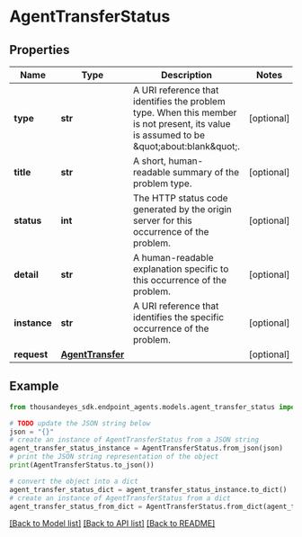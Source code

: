 # AgentTransferStatus


## Properties

Name | Type | Description | Notes
------------ | ------------- | ------------- | -------------
**type** | **str** | A URI reference that identifies the problem type. When this member is not present, its value is assumed to be \&quot;about:blank\&quot;. | [optional] 
**title** | **str** | A short, human-readable summary of the problem type. | [optional] 
**status** | **int** | The HTTP status code generated by the origin server for this occurrence of the problem. | [optional] 
**detail** | **str** | A human-readable explanation specific to this occurrence of the problem. | [optional] 
**instance** | **str** | A URI reference that identifies the specific occurrence of the problem. | [optional] 
**request** | [**AgentTransfer**](AgentTransfer.md) |  | [optional] 

## Example

```python
from thousandeyes_sdk.endpoint_agents.models.agent_transfer_status import AgentTransferStatus

# TODO update the JSON string below
json = "{}"
# create an instance of AgentTransferStatus from a JSON string
agent_transfer_status_instance = AgentTransferStatus.from_json(json)
# print the JSON string representation of the object
print(AgentTransferStatus.to_json())

# convert the object into a dict
agent_transfer_status_dict = agent_transfer_status_instance.to_dict()
# create an instance of AgentTransferStatus from a dict
agent_transfer_status_from_dict = AgentTransferStatus.from_dict(agent_transfer_status_dict)
```
[[Back to Model list]](../README.md#documentation-for-models) [[Back to API list]](../README.md#documentation-for-api-endpoints) [[Back to README]](../README.md)


